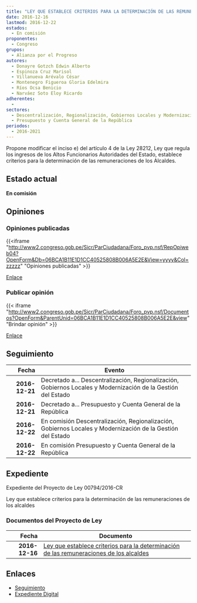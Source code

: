 ```yaml
---
title: "LEY QUE ESTABLECE CRITERIOS PARA LA DETERMINACIÓN DE LAS REMUNERACIONES DE LOS ALCALDES"
date: 2016-12-16
lastmod: 2016-12-22
estados: 
  - En comisión
proponentes: 
  - Congreso
grupos: 
  - Alianza por el Progreso
autores: 
  - Donayre Gotzch Edwin Alberto
  - Espinoza Cruz Marisol
  - Villanueva Arévalo César
  - Montenegro Figueroa Gloria Edelmira
  - Ríos Ocsa Benicio
  - Narváez Soto Eloy Ricardo
adherentes: 
  - 
sectores: 
  - Descentralización, Regionalización, Gobiernos Locales y Modernización de la Gestión del Estado
  - Presupuesto y Cuenta General de la República
periodos: 
  - 2016-2021
---
```


Propone modificar el inciso e) del artículo 4 de la Ley 28212, Ley que regula los ingresos de los Altos Funcionarios Autoridades del Estado, establece criterios para la determinación de las remuneraciones de los Alcaldes.


## Estado actual

**En comisión**

## Opiniones

### Opiniones publicadas

{{<iframe "http://www2.congreso.gob.pe/Sicr/ParCiudadana/Foro_pvp.nsf/RepOpiweb04?OpenForm&Db=06BCA1B11E1D1CC40525808B006A5E2E&View=yyyy&Col=zzzzz" "Opiniones publicadas" >}}

[Enlace](http://www2.congreso.gob.pe/Sicr/ParCiudadana/Foro_pvp.nsf/RepOpiweb04?OpenForm&Db=06BCA1B11E1D1CC40525808B006A5E2E&View=yyyy&Col=zzzzz)
### Publicar opinión

{{< iframe "http://www2.congreso.gob.pe/Sicr/ParCiudadana/Foro_pvp.nsf/Documentos?OpenForm&ParentUnid=06BCA1B11E1D1CC40525808B006A5E2E&view" "Brindar opinión" >}}

[Enlace](http://www2.congreso.gob.pe/Sicr/ParCiudadana/Foro_pvp.nsf/Documentos?OpenForm&ParentUnid=06BCA1B11E1D1CC40525808B006A5E2E&view)

## Seguimiento

| Fecha | Evento |
|------:|--------|
| **2016-12-21** | Decretado a... Descentralización, Regionalización, Gobiernos Locales y Modernización de la Gestión del Estado|
| **2016-12-21** | Decretado a... Presupuesto y Cuenta General de la República|
| **2016-12-22** | En comisión Descentralización, Regionalización, Gobiernos Locales y Modernización de la Gestión del Estado|
| **2016-12-22** | En comisión Presupuesto y Cuenta General de la República|


## Expediente

Expediente del Proyecto de Ley 00794/2016-CR

Ley que establece criterios para la determinación de las remuneraciones de los alcaldes


### Documentos del Proyecto de Ley

| Fecha | Documento |
|------:|--------|
| **2016-12-16** | [Ley que establece criterios para la determinación de las remuneraciones de los alcaldes](http://www.leyes.congreso.gob.pe/Documentos/2016_2021/Proyectos_de_Ley_y_de_Resoluciones_Legislativas/PL0079420161216.pdf) |

## Enlaces 

- [Seguimiento](http://www2.congreso.gob.pe/Sicr/TraDocEstProc/CLProLey2016.nsf/f7fff46988ca05b1052578e100829cc7/274d076c959bb69c0525808b00697919?OpenDocument)
- [Expediente Digital](http://www2.congreso.gob.pehttp://www2.congreso.gob.pe/Sicr/TraDocEstProc/CLProLey2016.nsf/f7fff46988ca05b1052578e100829cc7/274d076c959bb69c0525808b00697919?OpenDocument&Click=05257FB7005EB655.eb71d0cf91d8294e05256cdf006b5706/$Body/0.1C6C)
